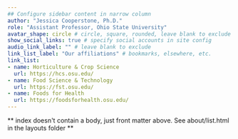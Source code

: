 ```yaml
---
## Configure sidebar content in narrow column
author: "Jessica Cooperstone, Ph.D."
role: "Assistant Professor, Ohio State University"
avatar_shape: circle # circle, square, rounded, leave blank to exclude
show_social_links: true # specify social accounts in site config
audio_link_label: "" # leave blank to exclude
link_list_label: "Our affiliations" # bookmarks, elsewhere, etc.
link_list:
- name: Horticulture & Crop Science
  url: https://hcs.osu.edu/
- name: Food Science & Technology
  url: https://fst.osu.edu/
- name: Foods for Health
  url: https://foodsforhealth.osu.edu/
---
```


** index doesn't contain a body, just front matter above.
See about/list.html in the layouts folder **